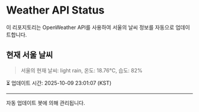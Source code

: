 
# Weather API Status

이 리포지토리는 OpenWeather API를 사용하여 서울의 날씨 정보를 자동으로 업데이트합니다.

## 현재 서울 날씨
> 서울의 현재 날씨: light rain, 온도: 18.76°C, 습도: 82%

⏳ 업데이트 시간: 2025-10-09 23:01:07 (KST)

---
자동 업데이트 봇에 의해 관리됩니다.
